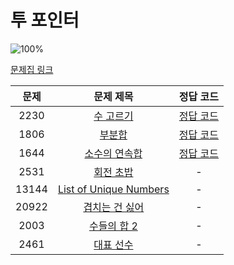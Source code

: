 # 투 포인터

![100%](https://progress-bar.dev/3/?scale=8&title=progress&width=500&color=babaca&suffix=/8)

[문제집 링크](https://www.acmicpc.net/workbook/view/8709)

| 문제 | 문제 제목 | 정답 코드 |
| :--: | :--: | :--: |
| 2230 | [수 고르기](https://www.acmicpc.net/problem/2230) | [정답 코드](../0x14/solutions/2230.cpp) |
| 1806 | [부분합](https://www.acmicpc.net/problem/1806) | [정답 코드](../0x14/solutions/1806.cpp) |
| 1644 | [소수의 연속합](https://www.acmicpc.net/problem/1644) | [정답 코드](../0x14/solutions/1644.cpp) |
| 2531 | [회전 초밥](https://www.acmicpc.net/problem/2531) | - |
| 13144 | [List of Unique Numbers](https://www.acmicpc.net/problem/13144) | - |
| 20922 | [겹치는 건 싫어](https://www.acmicpc.net/problem/20922) | - |
| 2003 | [수들의 합 2](https://www.acmicpc.net/problem/2003) | - |
| 2461 | [대표 선수](https://www.acmicpc.net/problem/2461) | - |
